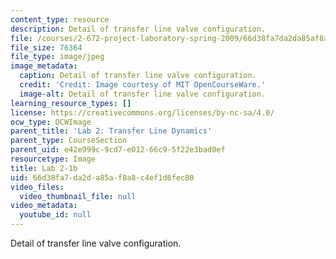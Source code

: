```yaml
---
content_type: resource
description: Detail of transfer line valve configuration.
file: /courses/2-672-project-laboratory-spring-2009/66d38fa7da2da85af8a8c4ef1d6fec80_lab2-1b.jpg
file_size: 76364
file_type: image/jpeg
image_metadata:
  caption: Detail of transfer line valve configuration.
  credit: 'Credit: Image courtesy of MIT OpenCourseWare.'
  image-alt: Detail of transfer line valve configuration.
learning_resource_types: []
license: https://creativecommons.org/licenses/by-nc-sa/4.0/
ocw_type: OCWImage
parent_title: 'Lab 2: Transfer Line Dynamics'
parent_type: CourseSection
parent_uid: e42e999c-9cd7-e012-66c9-5f22e3bad0ef
resourcetype: Image
title: Lab 2-1b
uid: 66d38fa7-da2d-a85a-f8a8-c4ef1d6fec80
video_files:
  video_thumbnail_file: null
video_metadata:
  youtube_id: null
---
```

Detail of transfer line valve configuration.